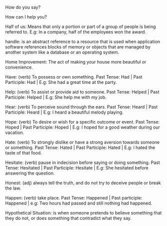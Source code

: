 How do you say?

How can I help you?

Half of us: Means that only a portion or part of a group of people is being referred to. E.g: In a company, half of the employees won the award. 

handle: is an abstract reference to a resource that is used when application software references blocks of memory or objects that are managed by another system like a database or an operating system.

Home Improvement: The act of making your house more beautiful or convenience. 

Have: (verb) To possess or own something. Past Tense: Had | Past Participle: Had | E.g: She had a great time at the party.

Help: (verb) To assist or provide aid to someone. Past Tense: Helped | Past Participle: Helped | E.g: She help me with my job.

Hear: (verb) To perceive sound through the ears. Past Tense: Heard | Past Participle: Heard | E.g: I heard a beautiful melody playing.

Hope: (verb) To desire or wish for a specific outcome or event. Past Tense: Hoped | Past Participle: Hoped | E.g: I hoped for a good weather during our vacation.

Hate: (verb) To strongly dislike or have a strong aversion towards someone or something. Past Tense: Hated | Past Participle: Hated | E.g: I hated the taste of that food. 

Hesitate: (verb) pause in indecision before saying or doing something. Past Tense: Hesitated | Past Participle: Hesitate | E.g: She hesitated before answering the question. 

Honest: (adj) always tell the truth, and do not try to deceive people or break the law.  

Happen: (verb) take place. Past Tense: Happened | Past participle: Happened | e.g: Two hours had passed and still nothing had happened. 

Hypothetical Situation: is when someone pretends to believe something that they do not, or does something that contradict what they say. 